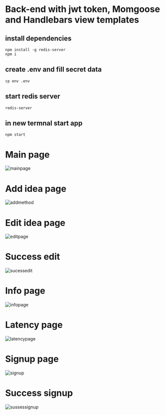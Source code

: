 # Back-end with jwt token, Momgoose and Handlebars view templates

## install dependencies
```
npm install -g redis-server
npm i
```

## create .env and fill secret data
```
cp env .env
```

## start redis server
```
redis-server
```
## in new termnal start app
```
npm start
```
# Main page

![mainpage](https://user-images.githubusercontent.com/11519562/48589337-c01ce580-e943-11e8-988e-06be1686d9ec.png)

# Add idea page

![addmethod](https://user-images.githubusercontent.com/11519562/48589382-fd817300-e943-11e8-9993-ca4bbaf30610.png)

# Edit idea page 

![editpage](https://user-images.githubusercontent.com/11519562/48589419-23a71300-e944-11e8-9e89-3f49bebda872.png)

# Success edit

![sucessedit](https://user-images.githubusercontent.com/11519562/48589461-53eeb180-e944-11e8-8def-b8a7ab3e2ab5.png)

# Info page

![infopage](https://user-images.githubusercontent.com/11519562/48589506-7f719c00-e944-11e8-90fe-eb0d0e58a5e4.png)

# Latency page

![latencypage](https://user-images.githubusercontent.com/11519562/48589537-9ca66a80-e944-11e8-9de0-d29879640f87.png)

# Signup page

![signup](https://user-images.githubusercontent.com/11519562/48589579-c790be80-e944-11e8-9fe9-44d5bda960a6.png)

# Success signup

![sussessignup](https://user-images.githubusercontent.com/11519562/48589640-150d2b80-e945-11e8-94ec-9e26a953cf5b.png)

